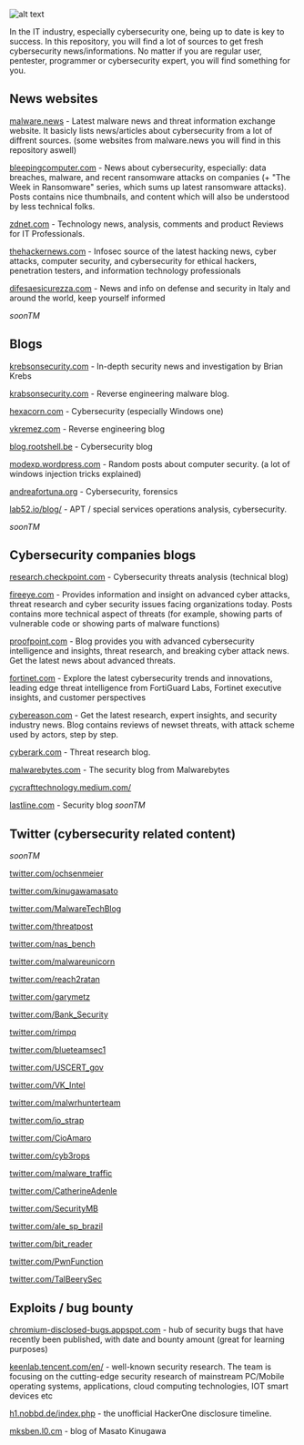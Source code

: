 ![alt text](https://www.campussafetymagazine.com/wp-content/uploads/2020/03/cybersecurity-2019.jpg)

In the IT industry, especially cybersecurity one, being up to date is key to success.
In this repository, you will find a lot of sources to get fresh cybersecurity news/informations.
No matter if you are regular user, pentester, programmer or cybersecurity expert, you will find something for you.

## News websites
[malware.news](https://malware.news/) - Latest malware news and threat information exchange website. It basicly lists news/articles about cybersecurity from
a lot of diffrent sources. (some websites from malware.news you will find in this repository aswell)

[bleepingcomputer.com](https://www.bleepingcomputer.com/) - News about cybersecurity, especially: data breaches, malware, and recent ransomware attacks on companies (+ "The Week in Ransomware" series, which sums up latest ransomware attacks). Posts contains nice thumbnails, and content which will also be understood by less technical folks.

[zdnet.com](https://www.zdnet.com/) - Technology news, analysis, comments and product Reviews for IT Professionals. 

[thehackernews.com](https://thehackernews.com/) - Infosec source of the latest hacking news, cyber attacks, computer security, and cybersecurity for ethical hackers, penetration testers, and information technology professionals

[difesaesicurezza.com](https://www.difesaesicurezza.com/en/category/cyber-en/) - News and info on defense and security in Italy and around the world, keep yourself informed

*soonTM*

## Blogs
[krebsonsecurity.com](https://krebsonsecurity.com/) - In-depth security news and investigation by Brian Krebs

[krabsonsecurity.com](https://krabsonsecurity.com/) - Reverse engineering malware blog. 

[hexacorn.com](https://www.hexacorn.com/index.html) - Cybersecurity (especially Windows one)

[vkremez.com](https://www.vkremez.com/) - Reverse engineering blog

[blog.rootshell.be](https://blog.rootshell.be/) - Cybersecurity blog

[modexp.wordpress.com](https://modexp.wordpress.com/) - Random posts about computer security. (a lot of windows injection tricks explained)

[andreafortuna.org](https://www.andreafortuna.org/category/cybersecurity/) - Cybersecurity, forensics

[lab52.io/blog/](https://lab52.io/blog) - APT / special services operations analysis, cybersecurity.

*soonTM*

## Cybersecurity companies blogs

[research.checkpoint.com](https://research.checkpoint.com/) - Cybersecurity threats analysis (technical blog)

[fireeye.com](https://www.fireeye.com/blog.html) - Provides information and insight on advanced cyber attacks, threat research and cyber security issues facing organizations today. Posts contains more technical aspect of threats (for example, showing parts of vulnerable code or showing parts of malware functions)

[proofpoint.com](https://www.proofpoint.com/us/blog) - Blog provides you with advanced cybersecurity intelligence and insights, threat research, and breaking cyber attack news. Get the latest news about advanced threats.

[fortinet.com](https://www.fortinet.com/blog) - Explore the latest cybersecurity trends and innovations, leading edge threat intelligence from FortiGuard Labs, Fortinet executive insights, and customer perspectives

[cybereason.com](https://www.cybereason.com/blog) - Get the latest research, expert insights, and security industry news. Blog contains reviews of newset threats, with attack scheme used by actors, step by step.

[cyberark.com](https://www.cyberark.com/resources/threat-research-blog) - Threat research blog.

[malwarebytes.com](https://blog.malwarebytes.com/) - The security blog from Malwarebytes

[cycrafttechnology.medium.com/](https://cycrafttechnology.medium.com/)

[lastline.com](https://www.lastline.com/blog/) - Security blog
*soonTM*

## Twitter (cybersecurity related content)
*soonTM*

[twitter.com/ochsenmeier](https://twitter.com/ochsenmeier)

[twitter.com/kinugawamasato](https://twitter.com/kinugawamasato)

[twitter.com/MalwareTechBlog](https://twitter.com/MalwareTechBlog)

[twitter.com/threatpost](https://twitter.com/threatpost)

[twitter.com/nas_bench](https://twitter.com/nas_bench)

[twitter.com/malwareunicorn](https://twitter.com/malwareunicorn)

[twitter.com/reach2ratan](https://twitter.com/reach2ratan)

[twitter.com/garymetz](https://twitter.com/garymetz)

[twitter.com/Bank_Security](https://twitter.com/Bank_Security)

[twitter.com/rimpq](https://twitter.com/rimpq)

[twitter.com/blueteamsec1](https://twitter.com/blueteamsec1)

[twitter.com/USCERT_gov](https://twitter.com/USCERT_gov)

[twitter.com/VK_Intel](https://twitter.com/VK_Intel)

[twitter.com/malwrhunterteam](https://twitter.com/malwrhunterteam)

[twitter.com/io_strap](https://twitter.com/io_strap)

[twitter.com/CioAmaro](https://twitter.com/CioAmaro)

[twitter.com/cyb3rops](https://twitter.com/cyb3rops)

[twitter.com/malware_traffic](https://twitter.com/malware_traffic)

[twitter.com/CatherineAdenle](https://twitter.com/CatherineAdenle)

[twitter.com/SecurityMB](https://twitter.com/SecurityMB)

[twitter.com/ale_sp_brazil](https://twitter.com/ale_sp_brazil)

[twitter.com/bit_reader](https://twitter.com/bit_reader)

[twitter.com/PwnFunction](https://twitter.com/PwnFunction)

[twitter.com/TalBeerySec](https://twitter.com/TalBeerySec)



## Exploits / bug bounty

[chromium-disclosed-bugs.appspot.com](https://chromium-disclosed-bugs.appspot.com) - hub of security bugs that have recently been published, with date and bounty amount (great for learning purposes)

[keenlab.tencent.com/en/](https://keenlab.tencent.com/en/) - well-known security research. The team is focusing on the cutting-edge security research of mainstream PC/Mobile operating systems, applications, cloud computing technologies, IOT smart devices etc

[h1.nobbd.de/index.php](http://h1.nobbd.de/index.php) - the unofficial HackerOne disclosure timeline. 

[mksben.l0.cm](https://mksben.l0.cm/) - blog of Masato Kinugawa
